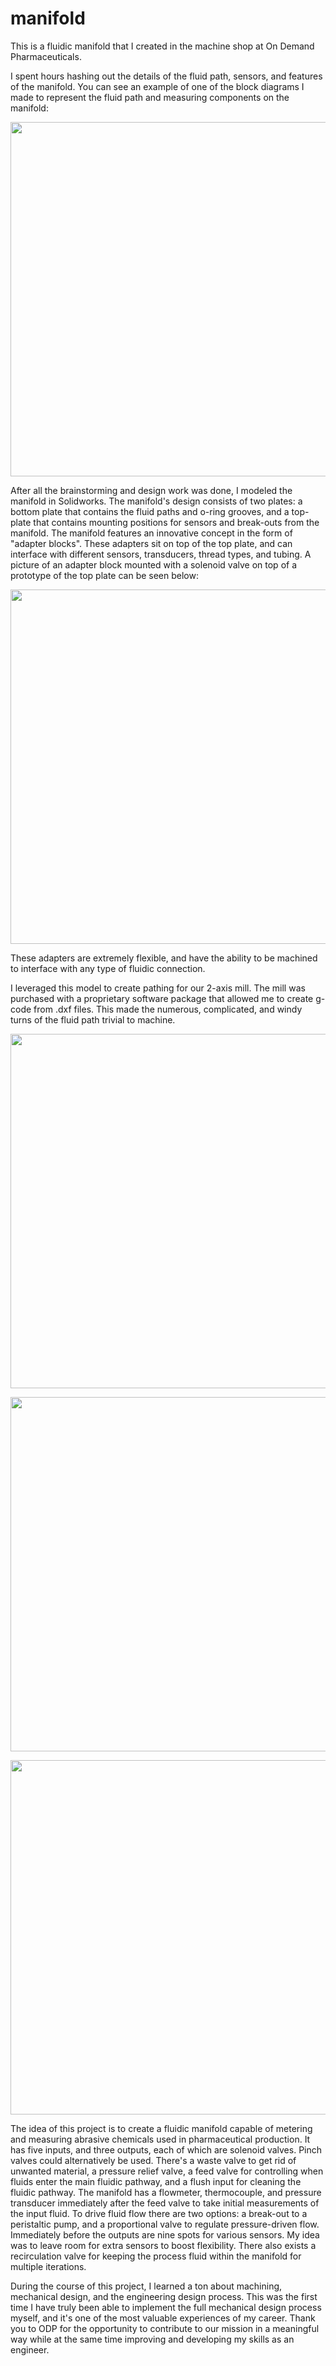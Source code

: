 # manifold
This is a fluidic manifold that I created in the machine shop at On Demand Pharmaceuticals.

I spent hours hashing out the details of the fluid path, sensors, and features of the manifold. You can see an example of one of the block diagrams I made to represent the fluid path and measuring components on the manifold:

<p align="center"><img src="https://user-images.githubusercontent.com/94981561/207211620-a5d1071f-de3d-40f4-b2df-2fa05221b058.jpeg" width = "567 height = "756"></p>

After all the brainstorming and design work was done, I modeled the manifold in Solidworks. The manifold's design consists of two plates: a bottom plate that contains the fluid paths and o-ring grooves, and a top-plate that contains mounting positions for sensors and break-outs from the manifold. The manifold features an innovative concept in the form of "adapter blocks". These adapters sit on top of the top plate, and can interface with different sensors, transducers, thread types, and tubing. A picture of an adapter block mounted with a solenoid valve on top of a prototype of the top plate can be seen below:

<p align="center"><img src="https://user-images.githubusercontent.com/94981561/207217194-b2bc80a9-5e71-4dcd-8c60-f9ff565c5680.png" width = "567 height = "756"></p>

These adapters are extremely flexible, and have the ability to be machined to interface with any type of fluidic connection.
  
I leveraged this model to create pathing for our 2-axis mill. The mill was purchased with a proprietary software package that allowed me to create g-code from .dxf files. This made the numerous, complicated, and windy turns of the fluid path trivial to machine.
  
<p align="center"><img src="https://user-images.githubusercontent.com/94981561/207213058-ed127107-f249-43ab-9f5a-7b170bb90414.jpg" width = "567 height = "756"></p>

<p align="center"><img src="https://user-images.githubusercontent.com/94981561/207213397-dbcc6f12-1cfd-407a-b5a5-f31730cad4ce.jpeg" width = "567 height = "756"></p>

<p align="center"><img src="https://user-images.githubusercontent.com/94981561/207213439-691662ce-ffef-4d43-96aa-defeb8f443dd.jpeg" width = "567 height = "756"></p>

The idea of this project is to create a fluidic manifold capable of metering and measuring abrasive chemicals used in pharmaceutical production. It has five inputs, and three outputs, each of which are solenoid valves. Pinch valves could alternatively be used. There's a waste valve to get rid of unwanted material, a pressure relief valve, a feed valve for controlling when fluids enter the main fluidic pathway, and a flush input for cleaning the fluidic pathway. The manifold has a flowmeter, thermocouple, and pressure transducer immediately after the feed valve to take initial measurements of the input fluid. To drive fluid flow there are two options: a break-out to a peristaltic pump, and a proportional valve to regulate pressure-driven flow. Immediately before the outputs are nine spots for various sensors. My idea was to leave room for extra sensors to boost flexibility. There also exists a recirculation valve for keeping the process fluid within the manifold for multiple iterations.

During the course of this project, I learned a ton about machining, mechanical design, and the engineering design process. This was the first time I have truly been able to implement the full mechanical design process myself, and it's one of the most valuable experiences of my career. Thank you to ODP for the opportunity to contribute to our mission in a meaningful way while at the same time improving and developing my skills as an engineer.
